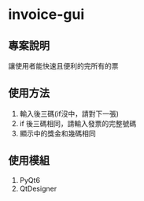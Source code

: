 # invoice-gui
## 專案說明
讓使用者能快速且便利的完所有的票
## 使用方法
1. 輸入後三碼(if沒中，請對下一張)
2. if 後三碼相同，請輸入發票的完整號碼
3. 顯示中的獎金和幾碼相同
## 使用模組
1. PyQt6
2. QtDesigner
